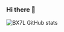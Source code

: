 ### Hi there 👋
![BX7L GitHub stats](https://github-readme-stats.vercel.app/api?username=BX7L&show_icons=true&theme=radical)
